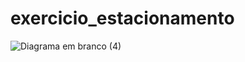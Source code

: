 # exercicio_estacionamento

![Diagrama em branco (4)](https://user-images.githubusercontent.com/103973597/169744856-36b54448-7a05-4310-8ee3-bbdca23efcac.png)
